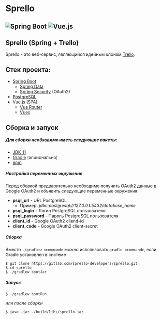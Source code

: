 # Sprello
![Spring Boot](https://olaralex.com/assets/images/spring-boot.jpg)
![Vue.js](https://tuhub.ru/sites/default/files/2018-02/vuejs-logo_0.jpg)
---

## Sprello (Spring + Trello)
Sprello - это веб-сервис, являющийся идейным клоном [Trello](https://trello.com/).

## Стек проекта:
- [Spring Boot](https://spring.io/projects/spring-boot)
  - [Spring Data](https://spring.io/projects/spring-data)
  - [Spring Security](https://spring.io/projects/spring-security) (OAuth2)
- [PostgreSQL](https://www.postgresql.org/)
- [Vue.js](https://vuejs.org/) (SPA)
  - [Vue Router](https://router.vuejs.org/)
  - [Vuex](https://vuex.vuejs.org/)

## Сборка и запуск
##### Для сборки необходимо иметь следующие пакеты:
- [JDK 11](https://www.oracle.com/java/technologies/javase/jdk11-readme.html)
- [Gradle](https://gradle.org/) (опционально)
- [npm](https://www.npmjs.com/)

##### Настройка переменных окружения
Перед сборкой предварительно необходимо получить OAuth2 данные в Google OAuth2 и
объявить следующие переменные окружения:
- **psql_url** - URL PostgreSQL
  - Пример: _jdbc:postgresql://127.0.0.1:5432/database_name_
- **psql_login** - Логин PostgreSQL пользователя
- **psql_password**  - Пароль PostgreSQL пользователя
- **client_id** - Google OAuth2 cliend-id
- **client_code** - Google OAuth2 client-secret

##### Сборка
Вместо `./gradlew <command>` можно использовать
`gradle <command>`, если Gradle установлен в системе
```
$ git clone https://gitlab.com/sprello-developers/sprello.git
$ cd sprello
$ ./gradlew bootJar
```
##### Запуск
```
$ ./gradlew bootRun
```
_или после сборки_
```
$ java -jar ./build/libs/sprello.jar
```
